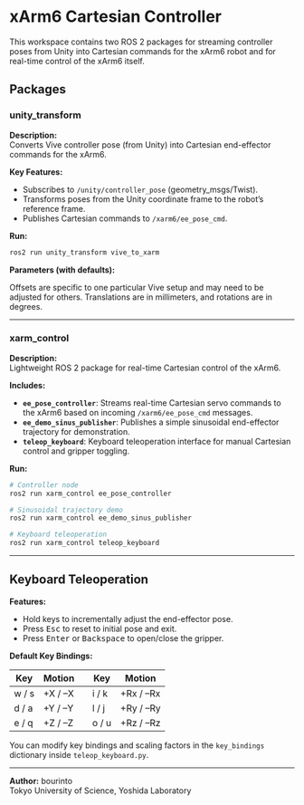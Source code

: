 # xArm6 Cartesian Controller

This workspace contains two ROS 2 packages for streaming controller poses from Unity into Cartesian commands for the xArm6 robot and for real-time control of the xArm6 itself.

## Packages

### unity_transform

**Description:** \
Converts Vive controller pose (from Unity) into Cartesian end-effector commands for the xArm6.

**Key Features:**
- Subscribes to `/unity/controller_pose` (geometry_msgs/Twist).
- Transforms poses from the Unity coordinate frame to the robot’s reference frame.
- Publishes Cartesian commands to `/xarm6/ee_pose_cmd`.

**Run:**  
```bash
ros2 run unity_transform vive_to_xarm
```

**Parameters (with defaults):**

Offsets are specific to one particular Vive setup and may need to be adjusted for others. Translations are in millimeters, and rotations are in degrees.

---

### xarm\_control

**Description:**\
Lightweight ROS 2 package for real-time Cartesian control of the xArm6.

**Includes:**

* **`ee_pose_controller`**:
  Streams real-time Cartesian servo commands to the xArm6 based on incoming `/xarm6/ee_pose_cmd` messages.
* **`ee_demo_sinus_publisher`**:
  Publishes a simple sinusoidal end-effector trajectory for demonstration.
* **`teleop_keyboard`**:
  Keyboard teleoperation interface for manual Cartesian control and gripper toggling.

**Run:**

```bash
# Controller node
ros2 run xarm_control ee_pose_controller

# Sinusoidal trajectory demo
ros2 run xarm_control ee_demo_sinus_publisher

# Keyboard teleoperation
ros2 run xarm_control teleop_keyboard
```

---

## Keyboard Teleoperation

**Features:**

* Hold keys to incrementally adjust the end-effector pose.
* Press <kbd>Esc</kbd> to reset to initial pose and exit.
* Press <kbd>Enter</kbd> or <kbd>Backspace</kbd> to open/close the gripper.

**Default Key Bindings:**

| Key   | Motion  |   | Key   | Motion    |
| ----- | ------- | - | ----- | --------- |
| w / s | +X / –X |   | i / k | +Rx / –Rx |
| d / a | +Y / –Y |   | l / j | +Ry / –Ry |
| e / q | +Z / –Z |   | o / u | +Rz / –Rz |


You can modify key bindings and scaling factors in the `key_bindings` dictionary inside `teleop_keyboard.py`.

---

**Author:** bourinto\
Tokyo University of Science, Yoshida Laboratory